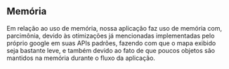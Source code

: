## Memória
Em relação ao uso de memória, nossa aplicação faz uso de memória com, parcimônia, devido às otimizações já mencionadas implementadas pelo próprio google em suas APIs padrões, fazendo com que o mapa exibido seja bastante leve, e também devido ao fato de que poucos objetos são mantidos na memória durante o fluxo da aplicação.

<!-- Inserir imagem exemplo -->